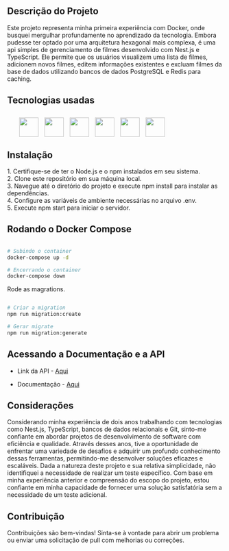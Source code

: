 ## Descrição do Projeto

<p style="text-align: left">Este projeto representa minha primeira experiência com Docker, onde busquei mergulhar profundamente no aprendizado da tecnologia. Embora pudesse ter optado por uma arquitetura hexagonal mais complexa, é uma api simples de gerenciamento de filmes desenvolvido com Nest.js e TypeScript. Ele permite que os usuários visualizem uma lista de filmes, adicionem novos filmes, editem informações existentes e excluam filmes da base de dados utilizando bancos de dados PostgreSQL e Redis para caching.</p>


## Tecnologias usadas

<div style="display: flex; margin: 2em; gap: 1em;" >
 <img src="https://cdn.jsdelivr.net/gh/devicons/devicon@latest/icons/nestjs/nestjs-original.svg" height="45" width="45" />
  <img src="https://cdn.jsdelivr.net/gh/devicons/devicon@latest/icons/redis/redis-original.svg" height="45" width="45" />
  <img src="https://cdn.jsdelivr.net/gh/devicons/devicon@latest/icons/typescript/typescript-original.svg" height="45" width="45"/>
  <img src="https://cdn.jsdelivr.net/gh/devicons/devicon@latest/icons/swagger/swagger-original.svg" height="45" width="45" />  
  <img src="https://cdn.jsdelivr.net/gh/devicons/devicon@latest/icons/postgresql/postgresql-original.svg" height="45" width="45"/>
  <img src="https://cdn.jsdelivr.net/gh/devicons/devicon@latest/icons/docker/docker-original.svg" height="45" width="45" />
                     
</div>

## Instalação

<p style="text-align: left">
1. Certifique-se de ter o Node.js e o npm instalados em seu sistema.</br>
2. Clone este repositório em sua máquina local.</br>
3. Navegue até o diretório do projeto e execute npm install para instalar as dependências.</br>
4. Configure as variáveis de ambiente necessárias no arquivo .env.</br>
5. Execute npm start para iniciar o servidor.</p>

## Rodando o Docker Compose

```bash

# Subindo o container
docker-compose up -d

# Encerrando o container
docker-compose down
```

<p style="text-align: left">Rode as magrations.</p>

```bash

# Criar a migration
npm run migration:create

# Gerar migrate
npm run migration:generate

```

## Acessando a Documentação e a API

-  Link da API - [Aqui](https://api-movie-agpv.onrender.com/)

- Documentação - [Aqui](https://api-movie-agpv.onrender.com/api)

## Considerações

<p style="text-align: left">Considerando minha experiência de dois anos trabalhando com tecnologias como Nest.js, TypeScript, bancos de dados relacionais e Git, sinto-me confiante em abordar projetos de desenvolvimento de software com eficiência e qualidade. Através desses anos, tive a oportunidade de enfrentar uma variedade de desafios e adquirir um profundo conhecimento dessas ferramentas, permitindo-me desenvolver soluções eficazes e escaláveis. Dada a natureza deste projeto e sua relativa simplicidade, não identifiquei a necessidade de realizar um teste específico. Com base em minha experiência anterior e compreensão do escopo do projeto, estou confiante em minha capacidade de fornecer uma solução satisfatória sem a necessidade de um teste adicional.</p>

## Contribuição

<p style="text-align: left">Contribuições são bem-vindas! Sinta-se à vontade para abrir um problema ou enviar uma solicitação de pull com melhorias ou correções.</p>
